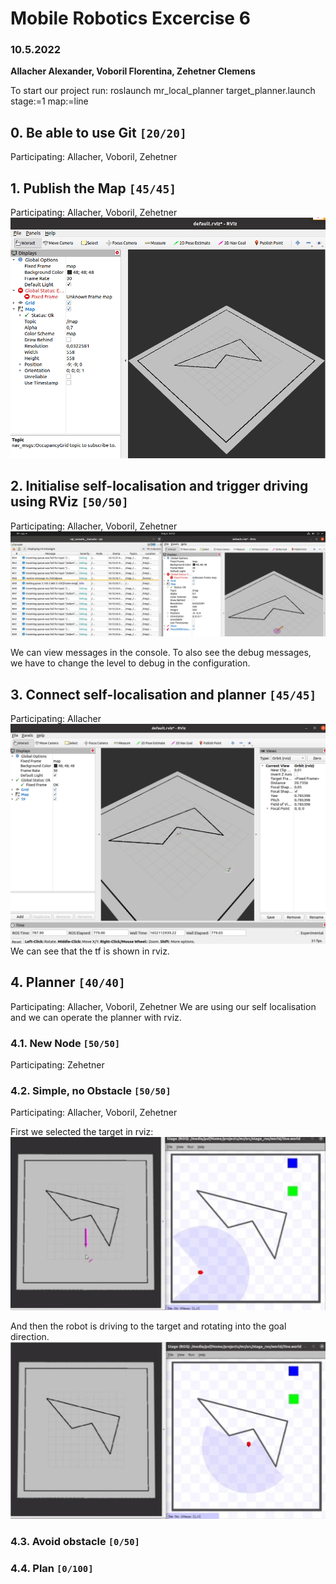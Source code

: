 # Mobile Robotics Excercise 6
### 10.5.2022
**Allacher Alexander, Voboril Florentina, Zehetner Clemens**

To start our project run: roslaunch mr_local_planner target_planner.launch stage:=1 map:=line

## 0. Be able to use Git `[20/20]`
Participating: Allacher, Voboril, Zehetner

## 1. Publish the Map `[45/45]`
Participating: Allacher, Voboril, Zehetner
![](documentation_imgs/ue06_1.png)

## 2. Initialise self-localisation and trigger driving using RViz `[50/50]`
Participating: Allacher, Voboril, Zehetner
![](documentation_imgs/ue06_2.png)

We can view messages in the console. To also see the debug messages, we have to change the level to debug in the configuration.

## 3. Connect self-localisation and planner `[45/45]`
Participating: Allacher
![](documentation_imgs/ue06_3.png)
We can see that the tf is shown in rviz.

## 4. Planner `[40/40]`
Participating: Allacher, Voboril, Zehetner
We are using our self localisation and we can operate the planner with rviz.

### 4.1. New Node `[50/50]`
Participating: Zehetner

### 4.2. Simple, no Obstacle `[50/50]`
Participating: Allacher, Voboril, Zehetner

First we selected the target in rviz:
![](documentation_imgs/ue06_4.2.a.png)

And then the robot is driving to the target and rotating into the goal direction.
![](documentation_imgs/ue06_4.2.b.png)

### 4.3. Avoid obstacle `[0/50]`

### 4.4. Plan `[0/100]`

